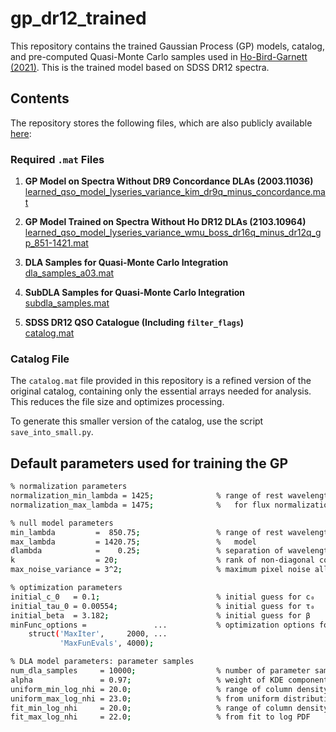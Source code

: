 # gp_dr12_trained

This repository contains the trained Gaussian Process (GP) models, catalog, and pre-computed Quasi-Monte Carlo samples used in [Ho-Bird-Garnett (2021)](https://arxiv.org/abs/2103.10964). This is the trained model based on SDSS DR12 spectra.

## Contents

The repository stores the following files, which are also publicly available [here](http://tiny.cc/multidla_catalog_gp_dr12q):

### Required `.mat` Files

1. **GP Model on Spectra Without DR9 Concordance DLAs (2003.11036)**  
   [learned_qso_model_lyseries_variance_kim_dr9q_minus_concordance.mat](https://drive.google.com/file/d/16n7cDNyXmwoHOw9jFiF5em1z8Q4hQkED/view?usp=sharing)

2. **GP Model Trained on Spectra Without Ho DR12 DLAs (2103.10964)**  
   [learned_qso_model_lyseries_variance_wmu_boss_dr16q_minus_dr12q_gp_851-1421.mat](https://drive.google.com/file/d/1R4KvOKzQe17SheEYY8Mc7ia6OErbTL6x/view?usp=sharing)

3. **DLA Samples for Quasi-Monte Carlo Integration**  
   [dla_samples_a03.mat](https://drive.google.com/file/d/1pE5nFkMvXPmSJimr6uXBRUWNYZhp9h00/view?usp=sharing)

4. **SubDLA Samples for Quasi-Monte Carlo Integration**  
   [subdla_samples.mat](https://drive.google.com/file/d/1UFdsFAiYNU8QdGph4UY3B86W-ge-112n/view?usp=sharing)

5. **SDSS DR12 QSO Catalogue (Including `filter_flags`)**  
   [catalog.mat](https://drive.google.com/file/d/1-DE6NdFhaEcI0bk-l-GiN2DzxoWoLW-L/view?usp=sharing)

### Catalog File

The `catalog.mat` file provided in this repository is a refined version of the original catalog, containing only the essential arrays needed for analysis. This reduces the file size and optimizes processing.

To generate this smaller version of the catalog, use the script `save_into_small.py`.

## Default parameters used for training the GP

```bash
% normalization parameters
normalization_min_lambda = 1425;              % range of rest wavelengths to use   Å
normalization_max_lambda = 1475;              %   for flux normalization

% null model parameters
min_lambda         =  850.75;                 % range of rest wavelengths to       Å
max_lambda         = 1420.75;                 %   model
dlambda            =    0.25;                 % separation of wavelength grid      Å
k                  = 20;                      % rank of non-diagonal contribution
max_noise_variance = 3^2;                     % maximum pixel noise allowed during model training

% optimization parameters
initial_c_0   = 0.1;                          % initial guess for c₀
initial_tau_0 = 0.00554;                      % initial guess for τ₀
initial_beta  = 3.182;                        % initial guess for β
minFunc_options =               ...           % optimization options for model fitting
    struct('MaxIter',     2000, ...
           'MaxFunEvals', 4000);

% DLA model parameters: parameter samples
num_dla_samples     = 10000;                  % number of parameter samples
alpha               = 0.97;                   % weight of KDE component in mixture
uniform_min_log_nhi = 20.0;                   % range of column density samples    [cm⁻²]
uniform_max_log_nhi = 23.0;                   % from uniform distribution
fit_min_log_nhi     = 20.0;                   % range of column density samples    [cm⁻²]
fit_max_log_nhi     = 22.0;                   % from fit to log PDF
```

